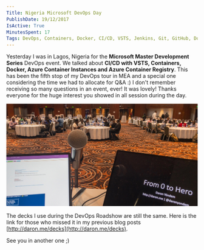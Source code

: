 ```yaml
---
Title: Nigeria Microsoft DevOps Day
PublishDate: 19/12/2017
IsActive: True
MinutesSpent: 17
Tags: DevOps, Containers, Docker, CI/CD, VSTS, Jenkins, Git, GitHub, Docker Swarm, Kubernetes, DC/OS, ACS, AKS, ACI, DevTest Labs, Service Fabric, IaC
---
```


Yesterday I was in Lagos, Nigeria for the **Microsoft Master Development Series** DevOps event. We talked about **CI/CD with VSTS, Containers, Docker, Azure Container Instances and Azure Container Registry**. This has been the fifth stop of my DevOps tour in MEA and a special one considering the time we had to allocate for Q&A :) I don't remember receiving so many questions in an event, ever! It was lovely! Thanks everyone for the huge interest you showed in all session during the day. 

![Nigeria Microsoft DevOps Day](media/Nigeria-DevOps-Day/APC_0834-hdr.JPG)

The decks I use during the DevOps Roadshow are still the same. Here is the link for those who missed it in my previous blog posts [http://daron.me/decks](http://daron.me/decks).

See you in another one ;)